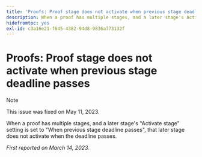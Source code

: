 ```yaml
---
title: 'Proofs: Proof stage does not activate when previous stage deadline passes'
description: When a proof has multiple stages, and a later stage's Activate stage setting is set to When previous stage deadline passes, that later stage does not activate when the deadline passes.
hidefromtoc: yes
exl-id: c3a16e21-f645-4382-94d8-9836a773132f
---
```

# Proofs: Proof stage does not activate when previous stage deadline passes

<!--This article is on the WF and WFP TOC-->

>[!NOTE]
>
>This issue was fixed on May 11, 2023.

When a proof has multiple stages, and a later stage's "Activate stage" setting is set to "When previous stage deadline passes", that later stage does not activate when the deadline passes.

_First reported on March 14, 2023._
